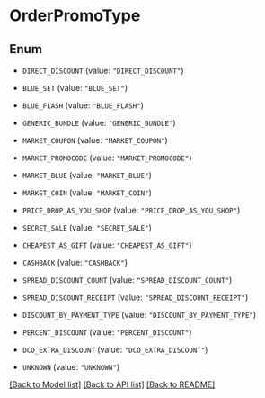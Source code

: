 # OrderPromoType

## Enum


* `DIRECT_DISCOUNT` (value: `"DIRECT_DISCOUNT"`)

* `BLUE_SET` (value: `"BLUE_SET"`)

* `BLUE_FLASH` (value: `"BLUE_FLASH"`)

* `GENERIC_BUNDLE` (value: `"GENERIC_BUNDLE"`)

* `MARKET_COUPON` (value: `"MARKET_COUPON"`)

* `MARKET_PROMOCODE` (value: `"MARKET_PROMOCODE"`)

* `MARKET_BLUE` (value: `"MARKET_BLUE"`)

* `MARKET_COIN` (value: `"MARKET_COIN"`)

* `PRICE_DROP_AS_YOU_SHOP` (value: `"PRICE_DROP_AS_YOU_SHOP"`)

* `SECRET_SALE` (value: `"SECRET_SALE"`)

* `CHEAPEST_AS_GIFT` (value: `"CHEAPEST_AS_GIFT"`)

* `CASHBACK` (value: `"CASHBACK"`)

* `SPREAD_DISCOUNT_COUNT` (value: `"SPREAD_DISCOUNT_COUNT"`)

* `SPREAD_DISCOUNT_RECEIPT` (value: `"SPREAD_DISCOUNT_RECEIPT"`)

* `DISCOUNT_BY_PAYMENT_TYPE` (value: `"DISCOUNT_BY_PAYMENT_TYPE"`)

* `PERCENT_DISCOUNT` (value: `"PERCENT_DISCOUNT"`)

* `DCO_EXTRA_DISCOUNT` (value: `"DCO_EXTRA_DISCOUNT"`)

* `UNKNOWN` (value: `"UNKNOWN"`)


[[Back to Model list]](../README.md#documentation-for-models) [[Back to API list]](../README.md#documentation-for-api-endpoints) [[Back to README]](../README.md)


